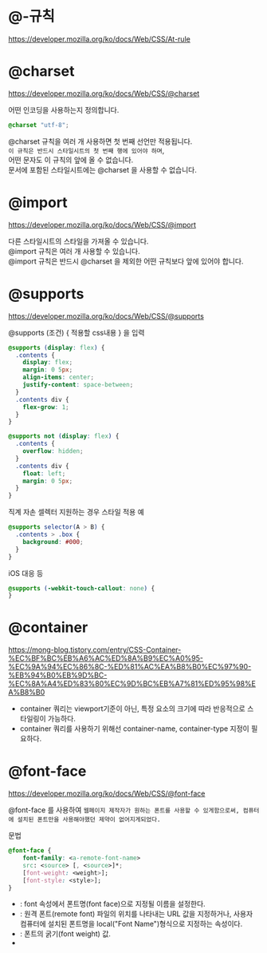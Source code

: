 # @-규칙

https://developer.mozilla.org/ko/docs/Web/CSS/At-rule

# @charset

https://developer.mozilla.org/ko/docs/Web/CSS/@charset

어떤 인코딩을 사용하는지 정의합니다.

```css
@charset "utf-8";
```

@charset 규칙을 여러 개 사용하면 첫 번째 선언만 적용됩니다.  
`이 규칙은 반드시 스타일시트의 첫 번째 행에 있어야 하며`,  
어떤 문자도 이 규칙의 앞에 올 수 없습니다.  
문서에 포함된 스타일시트에는 @charset 을 사용할 수 없습니다.

# @import

https://developer.mozilla.org/ko/docs/Web/CSS/@import

다른 스타일시트의 스타일을 가져올 수 있습니다.  
@import 규칙은 여러 개 사용할 수 있습니다.  
@import 규칙은 반드시 @charset 을 제외한 어떤 규칙보다 앞에 있어야 합니다.

# @supports

https://developer.mozilla.org/ko/docs/Web/CSS/@supports

@supports (조건) { 적용할 css내용 } 을 입력

```css
@supports (display: flex) {
  .contents {
    display: flex;
    margin: 0 5px;
    align-items: center;
    justify-content: space-between;
  }
  .contents div {
    flex-grow: 1;
  }
}

@supports not (display: flex) {
  .contents {
    overflow: hidden;
  }
  .contents div {
    float: left;
    margin: 0 5px;
  }
}
```

직계 자손 셀렉터 지원하는 경우 스타일 적용 예

```css
@supports selector(A > B) {
  .contents > .box {
    background: #000;
  }
}
```

iOS 대응 등

```css
@supports (-webkit-touch-callout: none) {
}
```

# @container

https://mong-blog.tistory.com/entry/CSS-Container-%EC%BF%BC%EB%A6%AC%ED%8A%B9%EC%A0%95-%EC%9A%94%EC%86%8C-%ED%81%AC%EA%B8%B0%EC%97%90-%EB%94%B0%EB%9D%BC-%EC%8A%A4%ED%83%80%EC%9D%BC%EB%A7%81%ED%95%98%EA%B8%B0

- container 쿼리는 viewport기준이 아닌, 특정 요소의 크기에 따라 반응적으로 스타일링이 가능하다.
- container 쿼리를 사용하기 위해선 container-name, container-type 지정이 필요하다.

# @font-face

https://developer.mozilla.org/ko/docs/Web/CSS/@font-face

@font-face 를 사용하여 `웹페이지 제작자가 원하는 폰트를 사용할 수 있게함으로써, 컴퓨터에 설치된 폰트만을 사용해야했던 제약이 없어지게되었다.`

문법

```css
@font-face {
    font-family: <a-remote-font-name>
    src: <source> [, <source>]*;
    [font-weight: <weight>];
    [font-style: <style>];
}
```

- <a-remote-font-name> : font 속성에서 폰트명(font face)으로 지정될 이름을 설정한다.
- <source> : 원격 폰트(remote font) 파일의 위치를 나타내는 URL 값을 지정하거나, 사용자 컴퓨터에 설치된 폰트명을 local("Font Name")형식으로 지정하는 속성이다.
- <weight> : 폰트의 굵기(font weight) 값.
- <style> : 폰트 스타일(font style) 값.

아이콘 폰트 사용 예

```css
@font-face {
  font-family: "font-icon";
  src: url("../../font/font-icon.eot");
  src: url("../../font/font-icon.eot?#iefix") format("eot"), url("../../font/font-icon.woff2")
      format("woff2"), url("../../font/font-icon.woff") format("woff"), url("../../font/font-icon.ttf")
      format("truetype"),
    url("../../font/font-icon.svg#font-icon") format("svg");
  font-weight: normal;
  font-style: normal;
}
```
